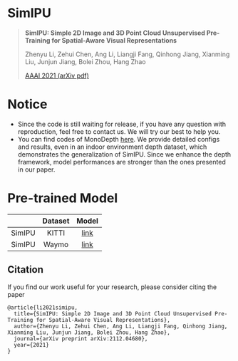 # SimIPU

> **SimIPU: Simple 2D Image and 3D Point Cloud Unsupervised Pre-Training for Spatial-Aware Visual Representations**
>
> Zhenyu Li, Zehui Chen, Ang Li, Liangji Fang, Qinhong Jiang, Xianming Liu, Junjun Jiang, Bolei Zhou, Hang Zhao
>
> [AAAI 2021 (arXiv pdf)](https://arxiv.org/abs/2112.04680)

# Notice
- Since the code is still waiting for release, if you have any question with reproduction, feel free to contact us. We will try our best to help you.
- You can find codes of MonoDepth [here](https://github.com/zhyever/Monocular-Depth-Estimation-Toolbox/tree/main/configs/SimIPU). We provide detailed configs and results, even in an indoor environment depth dataset, which demonstrates the generalization of SimIPU. Since we enhance the depth framework, model performances are stronger than the ones presented in our paper.

# Pre-trained Model

<center>

||Dataset|Model|
|:-:| :----: | :----:|
|SimIPU|KITTI|[link](https://github.com/zhyever/SimIPU/releases/download/initial-release/SimIPU_kitti_50e.pth)|
|SimIPU|Waymo|[link](https://github.com/zhyever/SimIPU/releases/download/initial-release/SimIPU_waymo.pth)|

</center>

## Citation
If you find our work useful for your research, please consider citing the paper
```
@article{li2021simipu,
  title={SimIPU: Simple 2D Image and 3D Point Cloud Unsupervised Pre-Training for Spatial-Aware Visual Representations},
  author={Zhenyu Li, Zehui Chen, Ang Li, Liangji Fang, Qinhong Jiang, Xianming Liu, Junjun Jiang, Bolei Zhou, Hang Zhao},
  journal={arXiv preprint arXiv:2112.04680},
  year={2021}
}
```

